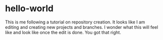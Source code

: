 # hello-world
This is me following a tutorial on repository creation.
It looks like I am editing and creating new projects and branches.
I wonder what this will feel like and look like once the edit is done.
You got that right.
